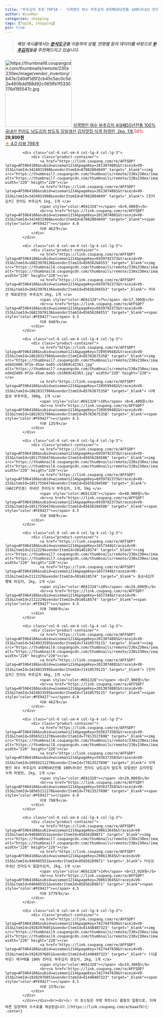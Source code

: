 ```yaml
---
title: "부추김치 추천 TOP10 -  식객명인 여수 부추김치 4대째50년전통 100%국내산 전라도 남도김치 밥도둑 당일생산 김치맛집 식객 허영만, 2kg, 1개"
author: WiseMan
categories: shopping
tags: [Top10, shopping]
pin: true
---
```


> ##### 해당 게시물에서는 [**분석도구**](https://itemscout.io/)를 이용하여 **성별**, **연령별** 등의 데이터를 바탕으로 [**부추김치**](https://link.coupang.com/a/baae76)들을 추천해드리고 있습니다.
<div class="container"><div class="row">
            <div class="col-6 col-sm-4 col-lg-4 col-lg-3">
                <div class="product-container">
                    <a href="https://link.coupang.com/re/AFFSDP?lptag=AF5964186&subid=wiseman1214&pageKey=5936373583&traceid=V0-153&itemId=10565211270&vendorItemId=77813527690" target="_blank"><img src="https://thumbnail8.coupangcdn.com/thumbnails/remote/230x230ex/image/vendor_inventory/b47e/2d0df1d5f2cb45c5ec0c5d2e4606dd188d92c065ffe1f5330176d195547c.jpg" alt="https://thumbnail8.coupangcdn.com/thumbnails/remote/230x230ex/image/vendor_inventory/b47e/2d0df1d5f2cb45c5ec0c5d2e4606dd188d92c065ffe1f5330176d195547c.jpg" width="220" height="220"></a>
                    <a href="https://link.coupang.com/re/AFFSDP?lptag=AF5964186&subid=wiseman1214&pageKey=5936373583&traceid=V0-153&itemId=10565211270&vendorItemId=77813527690" target="_blank"> 식객명인 여수 부추김치 4대째50년전통 100%국내산 전라도 남도김치 밥도둑 당일생산 김치맛집 식객 허영만, 2kg, 1개 </a>
                    <span style="color:#E61328">58%</span> <b>29,800원</b>
                    <br><a href="https://link.coupang.com/re/AFFSDP?lptag=AF5964186&subid=wiseman1214&pageKey=5936373583&traceid=V0-153&itemId=10565211270&vendorItemId=77813527690" target="_blank"><span style="color:#FE9427">★</span> 4.0
                    리뷰 798개</a>
                </div>
            </div>
            
            <div class="col-6 col-sm-4 col-lg-4 col-lg-3">
                <div class="product-container">
                    <a href="https://link.coupang.com/re/AFFSDP?lptag=AF5964186&subid=wiseman1214&pageKey=2013074801&traceid=V0-153&itemId=3424031908&vendorItemId=87082804049" target="_blank"><img src="https://thumbnail7.coupangcdn.com/thumbnails/remote/230x230ex/image/vendor_inventory/f501/079baa3b07acf221ad14349af34544368893fd5a86400d2f70914f1e0ded.jpg" alt="https://thumbnail7.coupangcdn.com/thumbnails/remote/230x230ex/image/vendor_inventory/f501/079baa3b07acf221ad14349af34544368893fd5a86400d2f70914f1e0ded.jpg" width="220" height="220"></a>
                    <a href="https://link.coupang.com/re/AFFSDP?lptag=AF5964186&subid=wiseman1214&pageKey=2013074801&traceid=V0-153&itemId=3424031908&vendorItemId=87082804049" target="_blank"> [진미김치] 전라도 부추김치 1kg, 1개 </a>
                    <span style="color:#E61328"></span> <b>9,900원</b>
                    <br><a href="https://link.coupang.com/re/AFFSDP?lptag=AF5964186&subid=wiseman1214&pageKey=2013074801&traceid=V0-153&itemId=3424031908&vendorItemId=87082804049" target="_blank"><span style="color:#FE9427">★</span> 4.0
                    리뷰 462개</a>
                </div>
            </div>
            
            <div class="col-6 col-sm-4 col-lg-4 col-lg-3">
                <div class="product-container">
                    <a href="https://link.coupang.com/re/AFFSDP?lptag=AF5964186&subid=wiseman1214&pageKey=6939792373&traceid=V0-153&itemId=16823970136&vendorItemId=85656284553" target="_blank"><img src="https://thumbnail8.coupangcdn.com/thumbnails/remote/230x230ex/image/vendor_inventory/239a/a02ab4547bde10b5f540fc00e07afd2855a64384b01dabf9f88d88b248d9.jpg" alt="https://thumbnail8.coupangcdn.com/thumbnails/remote/230x230ex/image/vendor_inventory/239a/a02ab4547bde10b5f540fc00e07afd2855a64384b01dabf9f88d88b248d9.jpg" width="220" height="220"></a>
                    <a href="https://link.coupang.com/re/AFFSDP?lptag=AF5964186&subid=wiseman1214&pageKey=6939792373&traceid=V0-153&itemId=16823970136&vendorItemId=85656284553" target="_blank"> 국내산 재료로만든 부추김치 2kg, 1개 </a>
                    <span style="color:#E61328">7%</span> <b>17,390원</b>
                    <br><a href="https://link.coupang.com/re/AFFSDP?lptag=AF5964186&subid=wiseman1214&pageKey=6939792373&traceid=V0-153&itemId=16823970136&vendorItemId=85656284553" target="_blank"><span style="color:#FE9427">★</span> 4.5
                    리뷰 948개</a>
                </div>
            </div>
            
            <div class="col-6 col-sm-4 col-lg-4 col-lg-3">
                <div class="product-container">
                    <a href="https://link.coupang.com/re/AFFSDP?lptag=AF5964186&subid=wiseman1214&pageKey=7289599482&traceid=V0-153&itemId=18628317984&vendorItemId=85763675358" target="_blank"><img src="https://thumbnail7.coupangcdn.com/thumbnails/remote/230x230ex/image/retail/images/922228968773831-ed4d2409-9f2e-45ae-beb5-cb10b9c42361.jpg" alt="https://thumbnail7.coupangcdn.com/thumbnails/remote/230x230ex/image/retail/images/922228968773831-ed4d2409-9f2e-45ae-beb5-cb10b9c42361.jpg" width="220" height="220"></a>
                    <a href="https://link.coupang.com/re/AFFSDP?lptag=AF5964186&subid=wiseman1214&pageKey=7289599482&traceid=V0-153&itemId=18628317984&vendorItemId=85763675358" target="_blank"> 나래밥상 부추무침, 300g, 1개 </a>
                    <span style="color:#E61328">10%</span> <b>6,400원</b>
                    <br><a href="https://link.coupang.com/re/AFFSDP?lptag=AF5964186&subid=wiseman1214&pageKey=7289599482&traceid=V0-153&itemId=18628317984&vendorItemId=85763675358" target="_blank"><span style="color:#FE9427">★</span> 4.5
                    리뷰 125개</a>
                </div>
            </div>
            
            <div class="col-6 col-sm-4 col-lg-4 col-lg-3">
                <div class="product-container">
                    <a href="https://link.coupang.com/re/AFFSDP?lptag=AF5964186&subid=wiseman1214&pageKey=6939792373&traceid=V0-153&itemId=18517556474&vendorItemId=85656284586" target="_blank"><img src="https://thumbnail8.coupangcdn.com/thumbnails/remote/230x230ex/image/vendor_inventory/239a/a02ab4547bde10b5f540fc00e07afd2855a64384b01dabf9f88d88b248d9.jpg" alt="https://thumbnail8.coupangcdn.com/thumbnails/remote/230x230ex/image/vendor_inventory/239a/a02ab4547bde10b5f540fc00e07afd2855a64384b01dabf9f88d88b248d9.jpg" width="220" height="220"></a>
                    <a href="https://link.coupang.com/re/AFFSDP?lptag=AF5964186&subid=wiseman1214&pageKey=6939792373&traceid=V0-153&itemId=18517556474&vendorItemId=85656284586" target="_blank"> (HACCP인증) 국내산 전라도식 부추김치, 1개, 5kg </a>
                    <span style="color:#E61328"></span> <b>40,900원</b>
                    <br><a href="https://link.coupang.com/re/AFFSDP?lptag=AF5964186&subid=wiseman1214&pageKey=6939792373&traceid=V0-153&itemId=18517556474&vendorItemId=85656284586" target="_blank"><span style="color:#FE9427">★</span> 4.5
                    리뷰 948개</a>
                </div>
            </div>
            
            <div class="col-6 col-sm-4 col-lg-4 col-lg-3">
                <div class="product-container">
                    <a href="https://link.coupang.com/re/AFFSDP?lptag=AF5964186&subid=wiseman1214&pageKey=1657344&traceid=V0-153&itemId=2112229&vendorItemId=3014618574" target="_blank"><img src="https://thumbnail7.coupangcdn.com/thumbnails/remote/230x230ex/image/vendor_inventory/53c9/48cc13d5dbe9c20a5dda04e15f52f8f754cda14399aff0d30ab3d332a5a8.jpg" alt="https://thumbnail7.coupangcdn.com/thumbnails/remote/230x230ex/image/vendor_inventory/53c9/48cc13d5dbe9c20a5dda04e15f52f8f754cda14399aff0d30ab3d332a5a8.jpg" width="220" height="220"></a>
                    <a href="https://link.coupang.com/re/AFFSDP?lptag=AF5964186&subid=wiseman1214&pageKey=1657344&traceid=V0-153&itemId=2112229&vendorItemId=3014618574" target="_blank"> 웅순네김치 행복 파김치, 1kg, 1개 </a>
                    <span style="color:#E61328">10%</span> <b>24,600원</b>
                    <br><a href="https://link.coupang.com/re/AFFSDP?lptag=AF5964186&subid=wiseman1214&pageKey=1657344&traceid=V0-153&itemId=2112229&vendorItemId=3014618574" target="_blank"><span style="color:#FE9427">★</span> 4.5
                    리뷰 7800개</a>
                </div>
            </div>
            
            <div class="col-6 col-sm-4 col-lg-4 col-lg-3">
                <div class="product-container">
                    <a href="https://link.coupang.com/re/AFFSDP?lptag=AF5964186&subid=wiseman1214&pageKey=2013074801&traceid=V0-153&itemId=3424033595&vendorItemId=71410579115" target="_blank"><img src="https://thumbnail8.coupangcdn.com/thumbnails/remote/230x230ex/image/vendor_inventory/a7cf/eaf8e02f933b8752d13ce832387145864773eeeabdef4857497dd2d63453.jpg" alt="https://thumbnail8.coupangcdn.com/thumbnails/remote/230x230ex/image/vendor_inventory/a7cf/eaf8e02f933b8752d13ce832387145864773eeeabdef4857497dd2d63453.jpg" width="220" height="220"></a>
                    <a href="https://link.coupang.com/re/AFFSDP?lptag=AF5964186&subid=wiseman1214&pageKey=2013074801&traceid=V0-153&itemId=3424033595&vendorItemId=71410579115" target="_blank"> [진미김치] 전라도 부추김치 4kg, 1개 </a>
                    <span style="color:#E61328"></span> <b>27,900원</b>
                    <br><a href="https://link.coupang.com/re/AFFSDP?lptag=AF5964186&subid=wiseman1214&pageKey=2013074801&traceid=V0-153&itemId=3424033595&vendorItemId=71410579115" target="_blank"><span style="color:#FE9427">★</span> 4.0
                    리뷰 462개</a>
                </div>
            </div>
            
            <div class="col-6 col-sm-4 col-lg-4 col-lg-3">
                <div class="product-container">
                    <a href="https://link.coupang.com/re/AFFSDP?lptag=AF5964186&subid=wiseman1214&pageKey=5936373583&traceid=V0-153&itemId=10565211270&vendorItemId=77813527690" target="_blank"><img src="https://thumbnail8.coupangcdn.com/thumbnails/remote/230x230ex/image/vendor_inventory/b47e/2d0df1d5f2cb45c5ec0c5d2e4606dd188d92c065ffe1f5330176d195547c.jpg" alt="https://thumbnail8.coupangcdn.com/thumbnails/remote/230x230ex/image/vendor_inventory/b47e/2d0df1d5f2cb45c5ec0c5d2e4606dd188d92c065ffe1f5330176d195547c.jpg" width="220" height="220"></a>
                    <a href="https://link.coupang.com/re/AFFSDP?lptag=AF5964186&subid=wiseman1214&pageKey=5936373583&traceid=V0-153&itemId=10565211270&vendorItemId=77813527690" target="_blank"> 식객명인 여수 부추김치 4대째50년전통 100%국내산 전라도 남도김치 밥도둑 당일생산 김치맛집 식객 허영만, 2kg, 1개 </a>
                    <span style="color:#E61328"></span> <b>29,800원</b>
                    <br><a href="https://link.coupang.com/re/AFFSDP?lptag=AF5964186&subid=wiseman1214&pageKey=5936373583&traceid=V0-153&itemId=10565211270&vendorItemId=77813527690" target="_blank"><span style="color:#FE9427">★</span> 4.0
                    리뷰 798개</a>
                </div>
            </div>
            
            <div class="col-6 col-sm-4 col-lg-4 col-lg-3">
                <div class="product-container">
                    <a href="https://link.coupang.com/re/AFFSDP?lptag=AF5964186&subid=wiseman1214&pageKey=298613645&traceid=V0-153&itemId=940485551&vendorItemId=85656289871" target="_blank"><img src="https://thumbnail7.coupangcdn.com/thumbnails/remote/230x230ex/image/vendor_inventory/dead/9595ea038c3f4c051f899873c10c7b81f08cc657d592b0fe276101f488af.jpg" alt="https://thumbnail7.coupangcdn.com/thumbnails/remote/230x230ex/image/vendor_inventory/dead/9595ea038c3f4c051f899873c10c7b81f08cc657d592b0fe276101f488af.jpg" width="220" height="220"></a>
                    <a href="https://link.coupang.com/re/AFFSDP?lptag=AF5964186&subid=wiseman1214&pageKey=298613645&traceid=V0-153&itemId=940485551&vendorItemId=85656289871" target="_blank"> 더싱싱 국내산 전라도식 얼갈이김치, 2kg, 1개 </a>
                    <span style="color:#E61328">14%</span> <b>13,920원</b>
                    <br><a href="https://link.coupang.com/re/AFFSDP?lptag=AF5964186&subid=wiseman1214&pageKey=298613645&traceid=V0-153&itemId=940485551&vendorItemId=85656289871" target="_blank"><span style="color:#FE9427">★</span> 4.5
                    리뷰 5779개</a>
                </div>
            </div>
            
            <div class="col-6 col-sm-4 col-lg-4 col-lg-3">
                <div class="product-container">
                    <a href="https://link.coupang.com/re/AFFSDP?lptag=AF5964186&subid=wiseman1214&pageKey=7427447838&traceid=V0-153&itemId=19282976051&vendorItemId=81448407323" target="_blank"><img src="https://thumbnail9.coupangcdn.com/thumbnails/remote/230x230ex/image/vendor_inventory/f750/5b5aa8e2b8969fd266e8bb130448852e8b99fe3006e8b995248d6a2b1ae7.jpg" alt="https://thumbnail9.coupangcdn.com/thumbnails/remote/230x230ex/image/vendor_inventory/f750/5b5aa8e2b8969fd266e8bb130448852e8b99fe3006e8b995248d6a2b1ae7.jpg" width="220" height="220"></a>
                    <a href="https://link.coupang.com/re/AFFSDP?lptag=AF5964186&subid=wiseman1214&pageKey=7427447838&traceid=V0-153&itemId=19282976051&vendorItemId=81448407323" target="_blank"> (시골마당) 재구매율 100% 전라도 부추김치 생김치, 2kg, 1개 </a>
                    <span style="color:#E61328"></span> <b>19,300원</b>
                    <br><a href="https://link.coupang.com/re/AFFSDP?lptag=AF5964186&subid=wiseman1214&pageKey=7427447838&traceid=V0-153&itemId=19282976051&vendorItemId=81448407323" target="_blank"><span style="color:#FE9427">★</span> 4.5
                    리뷰 23개</a>
                </div>
            </div>
            </div></div><br><br>[👉 이 포스팅은 쿠팡 파트너스 활동의 일환으로, 이에 따른 일정액의 수수료를 제공받습니다.](https://link.coupang.com/a/baae76){: .center}